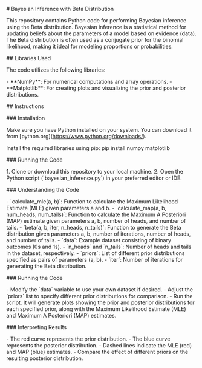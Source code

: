 \# Bayesian Inference with Beta Distribution

This repository contains Python code for performing Bayesian inference
using the Beta distribution. Bayesian inference is a statistical method
for updating beliefs about the parameters of a model based on evidence
(data). The Beta distribution is often used as a conjugate prior for the
binomial likelihood, making it ideal for modeling proportions or
probabilities.

\## Libraries Used

The code utilizes the following libraries:

\- \*\*NumPy\*\*: For numerical computations and array operations. -
\*\*Matplotlib\*\*: For creating plots and visualizing the prior and
posterior distributions.

\## Instructions

\### Installation

Make sure you have Python installed on your system. You can download it
from \[python.org\](https://www.python.org/downloads/).

Install the required libraries using pip: pip install numpy matplotlib

\### Running the Code

1\. Clone or download this repository to your local machine. 2. Open the
Python script (\`bayesian_inference.py\`) in your preferred editor or
IDE.

\### Understanding the Code

\- \`calculate_mle(a, b)\`: Function to calculate the Maximum Likelihood
Estimate (MLE) given parameters a and b. - \`calculate_map(a, b,
num_heads, num_tails)\`: Function to calculate the Maximum A Posteriori
(MAP) estimate given parameters a, b, number of heads, and number of
tails. - \`beta(a, b, iter, n_heads, n_tails)\`: Function to generate
the Beta distribution given parameters a, b, number of iterations,
number of heads, and number of tails. - \`data\`: Example dataset
consisting of binary outcomes (0s and 1s). - \`n_heads\` and
\`n_tails\`: Number of heads and tails in the dataset, respectively. -
\`priors\`: List of different prior distributions specified as pairs of
parameters (a, b). - \`iter\`: Number of iterations for generating the
Beta distribution.

\### Running the Code

\- Modify the \`data\` variable to use your own dataset if desired. -
Adjust the \`priors\` list to specify different prior distributions for
comparison. - Run the script. It will generate plots showing the prior
and posterior distributions for each specified prior, along with the
Maximum Likelihood Estimate (MLE) and Maximum A Posteriori (MAP)
estimates.

\### Interpreting Results

\- The red curve represents the prior distribution. - The blue curve
represents the posterior distribution. - Dashed lines indicate the MLE
(red) and MAP (blue) estimates. - Compare the effect of different priors
on the resulting posterior distribution.
